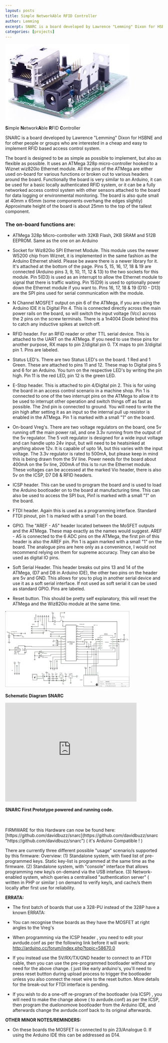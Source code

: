 ```yaml
---
layout: posts
title: Simple NetworkAble RFID Controller
author: Lemming
excerpt: SNARC is a board developed by Lawrence "Lemming" Dixon for HSBNE and for other people or groups who are interested in a cheap and easy to implement RFID based access control system.
categories: [projects]
---
```



   

![SNARC](/assets/img/projects/SNARC/IMG_6455.jpg)

**S**imple **N**etwork**A**ble **R**FID **C**ontroller

SNARC is a board developed by Lawrence "Lemming" Dixon for HSBNE and for other people or groups who are interested in a cheap and easy to implement RFID based access control system.

The board is designed to be as simple as possible to implement, but also as flexible as possible. It uses an ATMega 328p micro-controller hooked to a Wiznet wiz820io Ethernet module. All the pins of the ATMega are either used on-board for various functions or broken out to various headers around the board. Functionally the board is very similar to an Arduino, it can be used for a basic locally authenticated RFID system, or it can be a fully networked access control system with other sensors attached to the board for data logging or environmental monitoring. The board is also quite small at 40mm x 65mm (some components overhang the edges slightly) Approximate height of the board is about 25mm to the top of the tallest component.

### The on-board functions are: ###

  

-  ATMega 328p Micro-controller with 32KB Flash, 2KB SRAM and 512B EEPROM. Same as the one on an Arduino
    
- Socket for Wiz820io SPI Ethernet Module. This module uses the newer W5200 chip from Wiznet, it is implemented in the same fashion as the Arduino Ethernet shield. Please be aware there is a newer library for it. It's attached at the bottom of the page. Pins 5, 15, 16, 17, 18 & 19 are connected (Arduino pins 3, 9, 10, 11, 12 & 13) to the two sockets for this module. Pin 5(D3) is used as an interrupt to allow the Ethernet module to signal that there is traffic waiting. Pin 15(D9) is used to optionally power down the Ethernet module if you want to. Pins 16, 17, 18 & 19 (D10 - D13) are the SPI pins used for serial communication with the module.
    
- N Channel MOSFET output on pin 6 of the ATMega, if you are using the Arduino IDE it is Digital Pin 4. This is connected directly across the main power rails on the board, so will switch the input voltage (Vcc) across the 2 pins on the screw terminals. There is a 1n4004 Diode behind this to catch any inductive spikes at switch off.
    
- RFID header. For an RFID reader or other TTL serial device. This is attached to the UART on the ATMega. If you need to use these pins for another purpose, RX maps to pin 2/digital pin 0. TX maps to pin 3/digital pin 1. Pins are labeled.
    
- Status LED's. There are two Status LED's on the board. 1 Red and 1 Green. These are attached to pins 11 and 12. These map to Digital pins 5 and 6 for an Arduino. You turn on the respective LED's by writing the pin high. Pin 11 is the red LED, pin 12 is the green LED.
    
- E-Stop header. This is attached to pin 4/Digital pin 2. This is for using the board in an access control scenario in a machine shop. Pin 1 is connected to one of the two interrupt pins on the ATMega to allow it to be used to interrupt other operation and switch things off as fast as possible. The 2nd pin is connected to ground. You will need to write the pin high after setting it as an input so the internal pull up resistor is enabled in the ATMega.  Pin 1 is marked with a small "1" on the board.
    
- On-board Vreg's. There are two voltage regulators on the board, one 5v running off the main power rail, and one 3.3v running from the output of the 5v regulator. The 5 volt regulator is designed for a wide input voltage and can handle upto 24v input, but will need to be heatsinked at anything above 12v. It is capable of upto 1A, but this varies with the input voltage. The 3.3v regulator is rated to 500mA, but please keep in mind this is being drawn from the 5V line. Power needs for the board about 400mA on the 5v line, 200mA of this is to run the Ethernet module. These voltages can be accessed at the marked Vio header, there is also 5v on the ICSP, D7 D8 & RFID headers. 
    
- ICSP header. This can be used to program the board and is used to load the Arduino bootloader on to the board at manufacturing time. This can also be used to access the SPI bus, Pin1 is marked with a small "1" on the board.
    
- FTDI header. Again this is used as a programming interface. Standard FTDI pinout, pin 1 is marked with a small 1 on the board.
    
- GPIO. The "AREF - A5" header located between the MoSFET outputs and the ATMega. These map exactly as the names would suggest. AREF - A5 is connected to the 6 ADC pins on the ATMega, the first pin of this header is also the AREF pin. Pin 1 is again marked with a small "1" on the board. The analogue pins are here only as a convenience, I would not recommend relying on them for supreme accuracy. They can also be used as digital IO pins. 
    
- Soft Serial Header. This header breaks out pins 13 and 14 of the ATMega, (D7 and D8 in Arduino IDE), the other two pins on the header are 5v and GND. This allows for you to plug in another serial device and use it as a soft serial interface. If not used as soft serial it can be used as standard GPIO. Pins are labeled.
    
- Reset button. This should be pretty self explanatory, this will reset the ATMega and the Wiz820io module at the same time.



![Schematic Diagram](/assets/img/projects/SNARC/schem.jpg)

**Schematic Diagram SNARC**



<iframe width="420" height="315" src="http://www.youtube.com/embed/yrkDpEbv0Q4"
        frameborder="0" allowfullscreen="allowfullscreen">  </iframe>

**SNARC First Prototype powered and running code.**



   

<br>


<br>
 FIRMWARE for this Hardware can now be found here: [https://github.com/davidbuzz/snarc](https://github.com/davidbuzz/snarc "https://github.com/davidbuzz/snarc")  ( it's Arduino Compatible ! )

There are currently three different possible "usage" scenario/s supported by this firmware:
Overview:
 (1)  Standalone system, with fixed list of pre-programmed keys.   Static key-list is programmed at the same time as the firmware.
 (2)  Standalone system, with "console" interface that allows programming new key/s on-demand via the USB inteface.
 (3)  Network-enabled system, which queries a centralised "authentication server" ( written in PHP or similar ) on demand to verify key/s, and cache/s them locally after first use for reliability.


**ERRATA:**  

 - The first batch of boards that use a 328-PU instead of the 328P have a known ERRATA:

 - You can recognise these boards as they have the MOSFET at right angles to the Vreg's
 
 - When programming via the ICSP header , you need to edit your avrdude.conf as per the following link before it will work:  http://arduino.cc/forum/index.php?topic=58670.0
 
-    If you instead use the 5V/RX/TX/GND header to connect to an FTDI cable, then you can use the pre-programmed bootloader without any need for the above change. ( just like early arduino's, you'll need to press reset buttton during upload process to trigger the bootloader unless you also connect the reset wire to the reset button.      More details for the break-out for FTDI interface is pending.
  
-  If you wish to do a one-off  re-program of the bootloader (via ICSP) , you will need to make the change above ( to avrdude.conf) as per the ICSP, then program the duelonomove bootloader from the Arduino IDE, and afterwards change the avrdude.conf back to its original  afterwards.


**OTHER MINOR NOTES/REMINDERS:**

- On these boards the MOSFET is connected to pin 23/Analogue 0. If using the Arduino IDE this can be addressed as D14.


 
